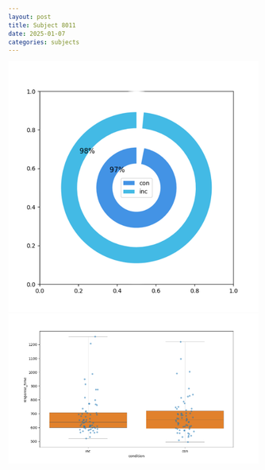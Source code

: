 ```yaml
---
layout: post
title: Subject 8011
date: 2025-01-07
categories: subjects
---
```


![](data/8011/run-27/8011_accuracy_by_condition.png)
![](data/8011/run-27/8011_rt.png)
